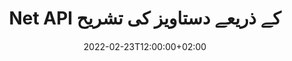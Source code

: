 ---
############################# Static ############################
layout: "product"
date: 2022-02-23T12:00:00+02:00
draft: false

product: "Annotation"
product_tag: "annotation"
platform: "Net"
platform_tag: "net"

############################# Head ############################
head_title: "Net Document Annotation API | پی ڈی ایف ورڈ ایکسل پی پی ٹی ایکس امیجز دیکھیں اور تشریح کریں۔"
head_description: "Net Document Annotation API۔ PDF Word DOCX، Excel XLSX، PPTX، EML EMLX، VSS VSD، OTP، CAD اور تصویری فائل فارمیٹس دیکھیں، ٹیگ کریں، تبصرہ کریں اور تشریح کریں۔"

############################# Header ##########################
title: "Net API کے ذریعے دستاویز کی تشریح"
description: "پی ڈی ایف، ایچ ٹی ایم ایل، ایم ایس آفس اور دیگر دستاویز فارمیٹس کو بغیر کسی بیرونی سافٹ ویئر کو انسٹال کیے دیکھنے اور تشریح کرنے کی صلاحیتوں کے ساتھ نیٹ ایپلی کیشنز بنائیں۔"
button:
    enable: true
    icon: "fas fa-arrow-down"
    label: "مفت ٹرائل ڈاؤن لوڈ کریں۔"
    link: "https://downloads.groupdocs.com/annotation/net"

############################# SubMenu #########################
submenu:
    enable: true
    
    left:
        img_alt: "GroupDocs.Annotation for Net"
        image: "https://www.groupdocs.cloud/templates/groupdocs/images/product-logos/groupdocs-annotation-net.png"
        product: "GroupDocs.Annotation"
        platform: "Net"

    middle:
        button:
            # button loop
            - link: "#features"
              text: "خصوصیات"

            # button loop
            - link: "https://products.groupdocs.app/annotation"
              text: "لائیو ڈیمو"

            # button loop
            - link: "https://purchase.groupdocs.com/pricing/annotation/net"
              text: "قیمتوں کا تعین"

    right:
        link_download: "https://downloads.groupdocs.com/annotation"
        link_learn: "https://docs.groupdocs.com/annotation/net/"
        link_buy: "https://purchase.groupdocs.com"

############################# Overview ############################
overview:
    enable: true
    content: |
      GroupDocs.Annotation Net API ایک پروڈکٹ ہے جو آپ کو مختلف پلیٹ فارمز اور آپریٹنگ سسٹمز، جیسے Android، MacOS، Linux، Windows پر دستاویزات میں تشریحات کے ساتھ کام کرنے کی اجازت دیتا ہے۔ GroupDocs.Annotation سادہ API کے ساتھ ایک لائبریری فراہم کرتا ہے جو بہت سے فوائد دیتا ہے: مثال کے طور پر، اگر آپ کو ڈیٹا کو خفیہ رکھنے کی ضرورت ہے یا آپ کو لائبریری کے ساتھ کام کرنے کے لیے کتنی طاقت کی ضرورت ہے، یا تشریحات کے ساتھ کام کو جزوی طور پر تبدیل کرنے کی ضرورت ہے، تو لائبریری بہت زیادہ ہے۔ ہلکا پھلکا اور لچکدار.

      Net API کے لیے GroupDocs.Annotation آپ کو مختلف قسم کے تشریحات کے ساتھ کام کرنے کی اجازت دیتا ہے، جس میں شامل ہیں: ٹیکسٹ، پولی لائن، ایریا، انڈر لائن، پوائنٹ، واٹر مارک، ایرو، ایلیپس، ٹیکسٹ ریپلیسمنٹ، فاصلہ، ٹیکسٹ فیلڈ، ریسورس ریڈیکشن وغیرہ۔ مشہور دستاویزات کے فارمیٹس جیسے: PDF، HTML، Microsoft Office Word، Excel سپریڈ شیٹس، PowerPoint پریزنٹیشنز، Visio، Outlook ای میلز، تصاویر، میٹا فائلز، CAD ڈرائنگ اور دیگر مختلف فارمیٹس۔ API دستاویز کے صفحات کے تھمب نیلز حاصل کرنے کی صلاحیت فراہم کرتا ہے اور پی ڈی ایف فائلوں میں تشریح کو درآمد اور برآمد کرنے میں معاونت کرتا ہے۔

      لائبریری کا استعمال کرتے ہوئے، آپ دستاویزات سے تشریحات کو شامل، ترمیم، اقتباس اور حذف کر سکتے ہیں، دستاویزات کو گھما سکتے ہیں، تھمب نیل حل تبدیل کر سکتے ہیں اور یہ تمام امکانات کی مکمل فہرست نہیں ہے۔ یہ تمام معاون دستاویز فارمیٹس میں آپ کی ضروریات کے مطابق تشریحی خصوصیات کو اپنی مرضی کے مطابق بنانے کے لیے ڈیٹا آبجیکٹ کا ایک جامع سیٹ بھی پیش کرتا ہے۔

      GroupDocs.Annotation for Net API کے ساتھ کام کرنا بہت آسان ہے اور صرف چند بنیادی مراحل پر مشتمل ہے۔ سب سے پہلے آپ کو ایک لائسنس ترتیب دینے کی ضرورت ہے، پھر اس فائل کو منتخب کریں جس کے ساتھ آپ کام کرنا چاہتے ہیں، پھر کسی طرح دستاویز کی تشریحات (ڈیلیٹ/ترمیم/ایکسٹریکٹ/ڈیلیٹ) کے ساتھ جوڑ توڑ کریں اور نتیجہ کو محفوظ کریں۔ مزید معلومات کے لیے براہ کرم پروڈکٹ کی دستاویزات یا ہماری مثالیں سیٹ دیکھیں۔
      
      GroupDocs.Annotation کو باقاعدگی سے اپ ڈیٹ کیا جاتا ہے اور اپنے صارفین کو مدد فراہم کرتا ہے، آپ ہمیشہ ہم سے کوئی سوال پوچھنے یا اپنے خیالات بھیجنے یا کسی نئی چیز کے لیے اپنی ضروریات کے بارے میں ہمیں بتانے کا خیرمقدم کرتے ہیں اور ہم اسے اپنے نئے ورژن میں بخوشی نافذ کریں گے۔
    tabs:
      enable: true
      
      ## TAB ONE ##
      tab_one:
        description: |
          ذیل میں گروپ ڈاکس کا ایک جائزہ ہے۔ نیٹ کے لیے تشریح:
      
        right:
          enable: true
          icon: "fab fa-html5"
          title:  جائزہ
          content: |
            * تشریحات شامل کریں۔
            * تشریحات برآمد کریں۔ 
            * تشریحات درآمد کریں۔
            * جواب پر مبنی تبصرے
            * تشریح مطابقت
      
      ## TAB TWO ##
      tab_two:
        description: |
          GroupDocs.Annotation for Net تمام مقبول [دستاویزی فائل فارمیٹس](https://docs.groupdocs.com/annotation/Net/supported-document-formats/) کو سپورٹ کرتا ہے بشمول: Microsoft Office، PDF، تصاویر اور بہت سے دوسرے۔

        left:
          enable: true
          table:
            # table loop
            - title: "Microsoft Office Formats"
              content: |
                * **Word**: [DOC](/annotation/net/doc/), [DOCX](/annotation/net/docx/), [DOCM](/annotation/net/docm/), [DOT](/annotation/net/dot/), [DOTX](/annotation/net/dotx/), [RTF](/annotation/net/rtf/)
                * **Excel**: [XLS](/annotation/net/xls/), [XLSX](/annotation/net/xlsx/), [XLSB](/annotation/net/xlsb/), [XLSM](/annotation/net/xlsm/)
                * **PowerPoint**: [PPT](/annotation/net/ppt/), [PPTX](/annotation/net/pptx/), [PPS](/annotation/net/pps/), [PPSX](/annotation/net/ppsx/), [POTM](/annotation/net/potm/), [POTX](/annotation/net/potx/), [PPSM](/annotation/net/ppsm/), [PPTM](/annotation/net/pptm/), [WMF](/annotation/net/wmf/), [EMF](/annotation/net/emf/)
                * **Outlook**: [EML](/annotation/net/eml/), [EMLX](/annotation/net/emlx/), [MSG](/annotation/net/msg/)
                * **Visio**: [VSS](/annotation/net/vss/), [VST](/annotation/net/vst/), [VSD](/annotation/net/vsd/), [VSDX](/annotation/net/vsdx/), [VSX](/annotation/net/vsx/)

        right:
          enable: true
          table:
            # table loop
            - title: "Other Formats"
              content: |
                * **Portable**: [PDF](/annotation/net/pdf/) (PDF/A-1a, PDF/A-1b, PDF/A-2a)
                * **OpenDocument**: [ODT](/annotation/net/odt/), [ODS](/annotation/net/ods/), [ODP](/annotation/net/odp/)
                * **Images**: [BMP](/annotation/net/bmp/), [JPG](/annotation/net/jpg/), [JPEG](/annotation/net/jpeg/), [TIFF](/annotation/net/tiff/), [TIF](/annotation/net/tif/), [PNG](/annotation/net/png/), [GIF](/annotation/net/gif/), [DCM](/annotation/net/dcm/), [DICOM](/annotation/net/dicom/)
                * **AutoCAD**: [DWG](/annotation/net/dwg/), [DXF](/annotation/net/dxf/), [CAD](/annotation/net/cad/)
                * **Other**: [HTM](/annotation/net/htm/), [HTML](/annotation/net/html/), [CSV](/annotation/net/csv/), [DJVU](/annotation/net/djvu/), [OTP](/annotation/net/otp/), [OTT](/annotation/net/ott/)

      ## TAB THREE ##
      tab_three:
        description: |
          GroupDocs.Annotation for Net درج ذیل آپریٹنگ سسٹمز، فریم ورکس اور پیکیج مینیجرز کو سپورٹ کرتا ہے:
        
        left:
          enable: true
          table:
            # table loop
            - icon: "fab fa-windows"
              title:  آپریٹنگ سسٹمز
              content: |
                * Windows Desktop (x86 & x64)
                * Windows Server (x86 & x64)
                * Windows Azure
                * Linux
                * MacOS

            # table loop
            - icon: "fas fa-code"
              title:  تعاون یافتہ فریم ورک
              content: |
                * .NET Standard 2.0
                * .NET Framework 2.0 or higher
                * .NET Core 2.0 or higher
                * Mono Framework 1.2 or higher

        right:
          enable: true
          table:
            # table loop
            - icon: "fas fa-box"
              title:  پیکیج مینیجر
              content: |
                * NuGet
            
            # table loop
            - icon: "fas fa-tools"
              title:  ترقیاتی ماحول
              content: |
                * Microsoft Visual Studio
                * Xamarin.Android
                * Xamarin.IOS
                * Xamarin.Mac
                * MonoDevelop

############################# Features ############################
features:
    enable: true
    title: GroupDocs.Net کی خصوصیات کے لیے تشریح

    feature:
      # feature loop
      - icon: "fas fa-copy"
        link: "https://docs.groupdocs.com/annotation/net/basic-usage/"
        content: تشریحات اور جوابات شامل کریں، ترمیم کریں اور ہٹا دیں۔

      # feature loop
      - icon: "fas fa-eye"
        link: "https://docs.groupdocs.com/annotation/net/export-annotations/"
        content: تشریحات کو دستاویز میں برآمد کریں۔

      # feature loop
      - icon: "fas fa-bolt"
        link: "https://docs.groupdocs.com/annotation/net/evaluation-limitations-and-licensing-of-groupdocs-annotation/"
        content: میٹرڈ لائسنس - API کے استعمال کے مطابق ادائیگی کرکے کنٹرول شدہ بلنگ
      
      # feature loop
      - icon: "fas fa-code"
        link: "https://docs.groupdocs.com/annotation/net/extract-annotations-from-document/"
        content: ایک دستاویز کی تمام تشریحات لانے کے لیے سنگل فنکشن کال

      # feature loop
      - icon: "fas fa-cloud"
        link: "https://docs.groupdocs.com/annotation/net/add-point-annotation/"
        content: پوائنٹ انوٹیشن کو ویلیو تفویض کریں یا موجودہ پوائنٹ ویلیو کو منتقل کریں۔

      # feature loop
      - icon: "fas fa-remove-format"
        link: "https://docs.groupdocs.com/annotation/net/add-link-annotation/"
        content: پی ڈی ایف، ورڈ اور پاورپوائنٹ سلائیڈز میں لنک تشریح شامل کریں۔

      # feature loop
      - icon: "fas fa-comment-slash"
        link: "https://docs.groupdocs.com/annotation/net/basic-usage/"
        content: ایک تشریح کا پس منظر کا رنگ سیٹ کریں یا دستاویز سے تمام تشریحات کو ہٹا دیں

      # feature loop
      - icon: "fas fa-border-all"
        link: "https://docs.groupdocs.com/annotation/net/generate-document-pages-preview/"
        content: درستگی کے ساتھ پی ڈی ایف فائلوں کی تشریح کریں - پی ڈی ایف دستاویز اور کیشے پیج کے پیش نظارہ کی تصویری نمائندگی حاصل کریں۔

      # feature loop
      - icon: "fas fa-wrench"
        link: "https://docs.groupdocs.com/annotation/net/import-annotations/"
        content: دستاویز کی تصویری نمائندگی میں ٹیکسٹ تشریح کے متنی نقاط حاصل کریں۔

      # feature loop
      - icon: "fas fa-columns"
        link: "https://docs.groupdocs.com/annotation/net/add-area-annotation/"
        content: صارف کے تبصروں کو علاقے کی تشریح اور نیسٹڈ کمنٹس کے لیے سپورٹ سے لنک کریں۔

      # feature loop
      - icon: "fas fa-file-word"
        link: "https://docs.groupdocs.com/annotation/net/add-arrow-annotation/"
        content: مخصوص مواد کی طرف اشارہ کرنے کے لیے تیر کی تشریح کا استعمال کریں۔

      # feature loop
      - icon: "fas fa-envelope"
        link: "https://docs.groupdocs.com/annotation/net/add-distance-annotation/"
        content: ایک لکیر کھینچنے کے لیے فاصلاتی تشریح کا استعمال کریں جو اشیاء کے درمیان فاصلے کی نمائندگی کرتی ہو۔

      # feature loop
      - icon: "fas fa-print"
        link: "https://docs.groupdocs.com/annotation/net/add-point-annotation/"
        content: پوائنٹ پر مبنی تشریح جو تبصرے شامل کرنے کے لیے پاپس ونڈو پر کلک کرنے پر

      # feature loop
      - icon: "fas fa-file-archive"
        link: "https://docs.groupdocs.com/annotation/net/add-polyline-annotation/"
        content: پولی لائن تشریح کے طور پر تخلیق کردہ لائن سیگمنٹس کا ایک مربوط ترتیب بنائیں

      # feature loop
      - icon: "fas fa-lock"
        link: "https://docs.groupdocs.com/annotation/net/add-ellipse-annotation/"
        content: سیدھی لائن سیگمنٹس، آرک سیگمنٹس، یا دونوں کا مجموعہ بنائیں

      # feature loop
      - icon: "fas fa-file-code"
        link: "https://docs.groupdocs.com/annotation/net/add-area-annotation/"
        content: ترمیم کے لیے تجویز کردہ دستاویزی علاقوں کو نشان زد کریں۔
      
      # feature loop
      - icon: "fas fa-fill-drip"
        link: "https://docs.groupdocs.com/annotation/net/add-image-annotation/"
        content: پی ڈی ایف، ڈایاگرام، ورڈ، ایکسل، پریزنٹیشنز اور امیجز میں تصویری تشریح شامل کریں۔

      # feature loop
      - icon: "fas fa-file-excel"
        link: "https://docs.groupdocs.com/annotation/net/add-annotation-to-the-document/"
        content: دستاویز میں ٹیکسٹ فیلڈ اور ٹیکسٹ بیسڈ سٹیمپ یا واٹر مارک شامل کریں۔

      # feature loop
      - icon: "fas fa-heading"
        link: "https://docs.groupdocs.com/annotation/net/add-annotation-to-the-document/"
        content: کسی دستاویز میں مخصوص متن کو اسٹرائیک، انڈر لائن یا تبدیل کریں۔

      # feature loop
      - icon: "fas fa-project-diagram"
        link: "https://docs.groupdocs.com/annotation/net/update-annotations/"
        content: نئے اونچائی اور چوڑائی کے پیرامیٹرز تفویض کرکے تشریح کا سائز تبدیل کریں۔

      # feature loop
      - icon: "fas fa-cube"
        link: "https://docs.groupdocs.com/annotation/net/generate-document-pages-preview/"
        content: دستاویزی صفحات کے تھمب نیلز حاصل کریں۔ تصاویر اور خاکوں کے لیے مختلف قسم کے تشریح شدہ دستاویزات کا نظم کریں۔

      # feature loop
      - icon: "fab fa-uncharted"
        link: "https://docs.groupdocs.com/annotation/net/export-annotations/"
        content: تشریحات کو برآمد کریں اور ملٹی پیج TIFF فائلوں کے ساتھ کام کریں۔
  
      # feature loop
      - icon: "fab fa-uncharted"
        link: "https://docs.groupdocs.com/annotation/net/add-watermark-annotation/"
        content: واٹر مارک تشریح کے لیے عمودی اور افقی سیدھ کو ایڈجسٹ کریں۔
  
      # feature loop
      - icon: "fab fa-uncharted"
        link: "https://docs.groupdocs.com/annotation/net/add-text-field-annotation/"
        content: ٹیکسٹ فیلڈ کے لیے ٹیکسٹ افقی سیدھ شامل کریں۔

      # feature loop
      - icon: "fab fa-uncharted"
        link: "https://docs.groupdocs.com/annotation/net/document-text-info/"
        content: دستاویز کی ٹیکسٹ لائنوں کے بارے میں معلومات حاصل کریں (متن، چوڑائی، اونچائی، انڈینٹ)

    more_feature:
      # more_feature_loop
      - title: تشریح کی متعدد اقسام کے لیے معاونت
        content: |
          .NET کے لیے GroupDocs.Annotation آپ کو مختلف قسم کے تشریحات کے ساتھ کام کرنے کے قابل بناتا ہے۔ یہ آپ کی ٹیم کے ساتھ کاموں میں تعاون کرتے ہوئے آزادی اور مواصلات میں آسانی فراہم کرتا ہے۔ آپ تشریحات استعمال کر سکتے ہیں، جیسے کہ، ایریا اینوٹیشن (کسی علاقے کو مستطیل کے طور پر نشان زد کریں اور اس میں نوٹ شامل کریں)، پوائنٹ اینوٹیشن (دستاویز کے کسی بھی مقام پر تبصرے چپک جائیں)، ٹیکسٹ اینوٹیشن (منتخب متن پر تبصرہ شامل کریں)، اسٹرائیک آؤٹ/انڈر لائن تشریح ( پیراگراف پر لاگو کیا جاتا ہے)، پولی لائن تشریح (شکلیں اور فری ہینڈ لائنیں کھینچیں)، تیر کی تشریح (منسلک تبصروں کے ساتھ تیر کا نشان)، بیضوی تشریح (بیضوی شکل کے اندر متن ڈسپلے کریں)، فاصلہ تشریح (ایک لکیر کھینچیں جو اشیاء کے درمیان فاصلے کی نمائندگی کرتی ہو)، لنک تشریح (معاون دستاویز کی شکل میں ویب لنکس شامل کریں)، اور واٹر مارک تشریح (ٹیکسٹ اسٹیمپ یا واٹر مارک دستاویز میں شامل کیا جا سکتا ہے)۔

          ```cs
          // Initialize list of AnnotationInfo
          List<AnnotationInfo> annotations = new List<AnnotationInfo>();
          // Initialize text annotation
          AnnotationInfo textAnnotation = new AnnotationInfo
          {
            Box = new Rectangle((float)265.44, (float)153.86, 206, 36), Type = AnnotationType.Text 
          };
          // Add annotation to list
          annotations.Add(textAnnotation);
          // Get input file stream
          Stream inputFile = new FileStream("D:/input.pdf", FileMode.Open, File
          .ReadWrite);
          // Export annotation and save output file
          CommonUtilities.SaveOutputDocument(inputFile, annotations, DocumentType.Pdf);
          ```

############################# Support ############################
support:
    enable: true

############################# Solutions ############################
solutions:
    enable: true
    title: GroupDocs.Annotation دیگر مقبول ترقیاتی ماحول کے لیے دستاویز دیکھنے والے APIs پیش کرتا ہے۔

    solution:
        # solution loop
        - img_alt: "GroupDocs.Annotation for Java"
          image: "https://www.groupdocs.cloud/templates/groupdocs/images/product-logos/groupdocs-annotation-java.png"
          product: "GroupDocs.Annotation"
          platform: "Java"
          link: "/annotation/java/"

############################# Back to top ###############################
back_to_top:
  enable: true
---